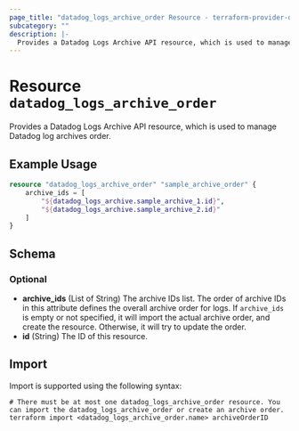 ```yaml
---
page_title: "datadog_logs_archive_order Resource - terraform-provider-datadog"
subcategory: ""
description: |-
  Provides a Datadog Logs Archive API resource, which is used to manage Datadog log archives order.
---
```


# Resource `datadog_logs_archive_order`

Provides a Datadog Logs Archive API resource, which is used to manage Datadog log archives order.

## Example Usage

```terraform
resource "datadog_logs_archive_order" "sample_archive_order" {
    archive_ids = [
        "${datadog_logs_archive.sample_archive_1.id}",
        "${datadog_logs_archive.sample_archive_2.id}"
    ]
}
```

## Schema

### Optional

- **archive_ids** (List of String) The archive IDs list. The order of archive IDs in this attribute defines the overall archive order for logs. If `archive_ids` is empty or not specified, it will import the actual archive order, and create the resource. Otherwise, it will try to update the order.
- **id** (String) The ID of this resource.

## Import

Import is supported using the following syntax:

```shell
# There must be at most one datadog_logs_archive_order resource. You can import the datadog_logs_archive_order or create an archive order.
terraform import <datadog_logs_archive_order.name> archiveOrderID
```
